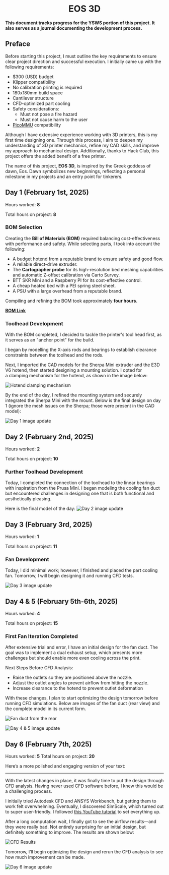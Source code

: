 <center><h1>EOS 3D</h1></center>

**This document tracks progress for the YSWS portion of this project. It also serves as a journal documenting the development process.**

## Preface

Before starting this project, I must outline the key requirements to ensure clear project direction and successful execution. I initially came up with the following requirements:

- $300 (USD) budget
- Klipper compatibility
- No calibration printing is required
- 180x180mm build space
- Cantilever structure
- CFD-optimized part cooling
- Safety considerations:
  - Must not pose a fire hazard
  - Must not cause harm to the user
- [PicoMMU](https://github.com/lhndo/LH-Stinger/tree/main/User_Mods/MMU/Stinger%20Pico%20MMU%20-%20%40LH) compatibility

Although I have extensive experience working with 3D printers, this is my first time designing one. Through this process, I aim to deepen my understanding of 3D printer mechanics, refine my CAD skills, and improve my approach to mechanical design. Additionally, thanks to Hack Club, this project offers the added benefit of a free printer.

The name of this project, **EOS 3D**, is inspired by the Greek goddess of dawn, Eos. Dawn symbolizes new beginnings, reflecting a personal milestone in my projects and an entry point for tinkerers.

## Day 1 (February 1st, 2025)

Hours worked: **8**

Total hours on project: **8**

### BOM Selection

Creating the **Bill of Materials (BOM)** required balancing cost-effectiveness with performance and safety. While selecting parts, I took into account the following:

- A budget hotend from a reputable brand to ensure safety and good flow.
- A reliable direct-drive extruder.
- The **Cartographer probe** for its high-resolution bed meshing capabilities and automatic Z-offset calibration via Carto Survey.
- BTT SKR Mini and a Raspberry PI for its cost-effective control.
- A cheap heated bed with a PEI spring steel sheet.
- A PSU with a large overhead from a reputable brand.

Compiling and refining the BOM took approximately **four hours**.

**[BOM Link](https://docs.google.com/spreadsheets/d/1bcc6GYku32MK7iQRG4SbK_M0EsOTyS6UKOEk-3bwc5s)**

### Toolhead Development

With the BOM completed, I decided to tackle the printer's tool head first, as it serves as an "anchor point" for the build.

I began by modelling the X-axis rods and bearings to establish clearance constraints between the toolhead and the rods.

Next, I imported the CAD models for the Sherpa Mini extruder and the E3D V6 hotend, then started designing a mounting solution. I opted for a clamping mechanism for the hotend, as shown in the image below:

![Hotend clamping mechanism](https://cloud-6ea58jaj9-hack-club-bot.vercel.app/0image.png)

By the end of the day, I refined the mounting system and securely integrated the Sherpa Mini with the mount. Below is the final design on day 1 (ignore the mesh issues on the Sherpa; those were present in the CAD model):

![Day 1 image update](https://cloud-56t3p8blt-hack-club-bot.vercel.app/0image.png)

## Day 2 (February 2nd, 2025)

Hours worked: **2**

Total hours on project: **10**

### Further Toolhead Development

Today, I completed the connection of the toolhead to the linear bearings with inspiration from the Prusa Mini. I began modeling the cooling fan duct but encountered challenges in designing one that is both functional and aesthetically pleasing.

Here is the final model of the day:
![Day 2 image update](https://cloud-lfjnqsa5o-hack-club-bot.vercel.app/0image.png)

## Day 3 (February 3rd, 2025)

Hours worked: **1**

Total hours on project: **11**

### Fan Development

Today, I did minimal work; however, I finished and placed the part cooling fan. Tomorrow, I will begin designing it and running CFD tests.

![Day 3 image update](https://cloud-qwtjk3wd0-hack-club-bot.vercel.app/0image.png)

## Day 4 & 5 (February 5th-6th, 2025)

Hours worked: **4**

Total hours on project: **15**

### First Fan Iteration Completed

After extensive trial and error, I have an initial design for the fan duct. The goal was to implement a dual exhaust setup, which presents more challenges but should enable more even cooling across the print.

Next Steps Before CFD Analysis:

- Raise the outlets so they are positioned above the nozzle.
- Adjust the outlet angles to prevent airflow from hitting the nozzle.
- Increase clearance to the hotend to prevent outlet deformation

With these changes, I plan to start optimizing the design tomorrow before running CFD simulations. Below are images of the fan duct (rear view) and the complete model in its current form.

![Fan duct from the rear](https://cloud-atf9xpxe3-hack-club-bot.vercel.app/0image.png)

![Day 4 & 5 image update](https://cloud-cyy5r3rz6-hack-club-bot.vercel.app/0image.png)

## Day 6 (February 7th, 2025)

Hours worked: **5**
Total hours on project: **20**

Here’s a more polished and engaging version of your text:

---

With the latest changes in place, it was finally time to put the design through CFD analysis. Having never used CFD software before, I knew this would be a challenging process.

I initially tried Autodesk CFD and ANSYS Workbench, but getting them to work felt overwhelming. Eventually, I discovered SimScale, which turned out to super user-friendly. I followed [this YouTube tutorial](https://www.youtube.com/watch?v=1pMJQetyA4A) to set everything up.

After a long computation wait, I finally got to see the airflow results—and they were really bad. Not entirely surprising for an initial design, but definitely something to improve. The results are shown below:

![CFD Results](https://cloud-k9c5y4oho-hack-club-bot.vercel.app/0image.png)

Tomorrow, I’ll begin optimizing the design and rerun the CFD analysis to see how much improvement can be made.

![Day 6 image update](https://cloud-9hjadb36g-hack-club-bot.vercel.app/0image.png)
